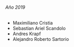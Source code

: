 ###### Año 2019

* Maximiliano Cristia
* Sebastian Ariel Scandolo
* Andres Krapf
* Alejandro Roberto Sartorio

